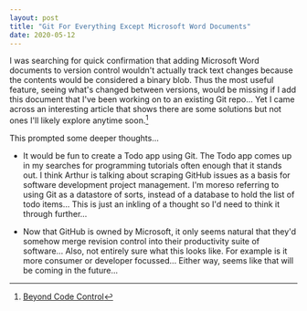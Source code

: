 ```yaml
---
layout: post
title: "Git For Everything Except Microsoft Word Documents"
date: 2020-05-12
---
```


I was searching for quick confirmation that adding Microsoft Word documents to version control wouldn't actually track text changes because the contents would be considered a binary blob. Thus the most useful feature, seeing what's changed between versions, would be missing if I add this document that I've been working on to an existing Git repo... Yet I came across an interesting article that shows there are some solutions but not ones I'll likely explore anytime soon.[^1]

This prompted some deeper thoughts...

- It would be fun to create a Todo app using Git. The Todo app comes up in my searches for programming tutorials often enough that it stands out. I think Arthur is talking about scraping GitHub issues as a basis for software development project management. I'm moreso referring to using Git as a datastore of sorts, instead of a database to hold the list of todo items... This is just an inkling of a thought so I'd need to think it through further...

- Now that GitHub is owned by Microsoft, it only seems natural that they'd somehow merge revision control into their productivity suite of software... Also, not entirely sure what this looks like. For example is it more consumer or developer focussed... Either way, seems like that will be coming in the future...

[^1]: [Beyond Code Control](https://thenewstack.io/beyond-code-control-git-for-everything/ "Git for Everything!")
